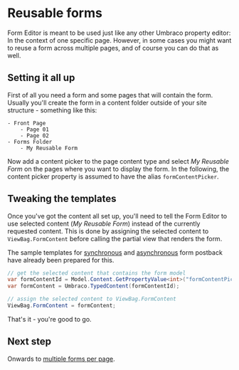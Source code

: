 # Reusable forms
Form Editor is meant to be used just like any other Umbraco property editor: In the context of one specific page. However, in some cases you might want to reuse a form across multiple pages, and of course you can do that as well. 

## Setting it all up
First of all you need a form and some pages that will contain the form. Usually you'll create the form in a content folder outside of your site structure - something like this:

```
- Front Page
    - Page 01
    - Page 02
- Forms Folder
    - My Reusable Form
```

Now add a content picker to the page content type and select *My Reusable Form* on the pages where you want to display the form. In the following, the content picker property is assumed to have the alias ```formContentPicker```.

## Tweaking the templates
Once you've got the content all set up, you'll need to tell the Form Editor to use selected content (*My Reusable Form*) instead of the currently requested content. This is done by assigning the selected content to ```ViewBag.FormContent``` before calling the partial view that renders the form.

The sample templates for [synchronous](../Source/Umbraco/Views/FormEditorSync.cshtml) and [asynchronous](../Source/Umbraco/Views/FormEditorAsync.cshtml) form postback have already been prepared for this. 

```cs
// get the selected content that contains the form model 
var formContentId = Model.Content.GetPropertyValue<int>("formContentPicker");
var formContent = Umbraco.TypedContent(formContentId);

// assign the selected content to ViewBag.FormContent
ViewBag.FormContent = formContent;
```

That's it - you're good to go. 

## Next step
Onwards to [multiple forms per page](multiple.md).